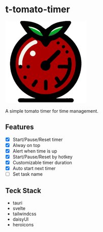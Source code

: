# t-tomato-timer

![app-icon](./src-tauri/icons/128x128@2x.png)

A simple tomato timer for time management.

## Features

- [x] Start/Pause/Reset timer
- [x] Alway on top
- [x] Alert when time is up
- [x] Start/Pause/Reset by hotkey
- [x] Customizable timer duration
- [x] Auto start next timer
- [ ] Set task name

## Teck Stack

- tauri
- svelte
- tailwindcss
- daisyUI
- heroicons
